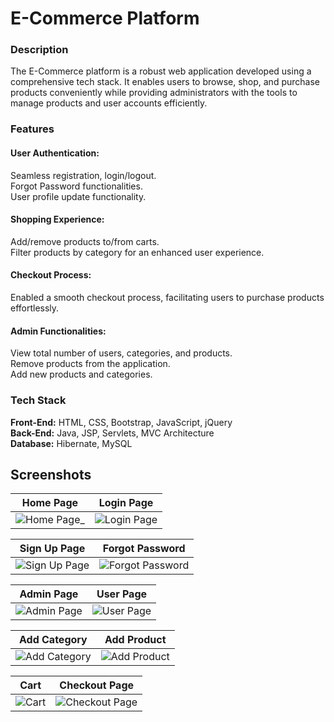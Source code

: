 # E-Commerce Platform

### Description
The E-Commerce platform is a robust web application developed using a comprehensive tech stack. It enables users to browse, shop, and purchase products conveniently while providing administrators with the tools to manage products and user accounts efficiently.

### Features

#### User Authentication:

Seamless registration, login/logout.  
Forgot Password functionalities.  
User profile update functionality.

#### Shopping Experience:

Add/remove products to/from carts.  
Filter products by category for an enhanced user experience.

#### Checkout Process:

Enabled a smooth checkout process, facilitating users to purchase products effortlessly.
 
#### Admin Functionalities:

View total number of users, categories, and products.  
Remove products from the application.  
Add new products and categories.

### Tech Stack

**Front-End:** HTML, CSS, Bootstrap, JavaScript, jQuery  
**Back-End:** Java, JSP, Servlets, MVC Architecture  
**Database:** Hibernate, MySQL

## Screenshots

| Home Page | Login Page |
|---|---|
| ![Home Page_](https://github.com/tirth-patel-0409/E-commerce/assets/91112968/89d0060a-d400-4747-9a39-546f2d17927a)| ![Login Page](https://github.com/tirth-patel-0409/E-commerce/assets/91112968/bc845411-1ebf-4937-bcad-a9995015a3c1)|

| Sign Up Page | Forgot Password |
|---|---|
| ![Sign Up Page](https://github.com/tirth-patel-0409/E-commerce/assets/91112968/fb6aa9df-e8f3-4172-8d6a-da27b1a34cab)|![Forgot Password](https://github.com/tirth-patel-0409/E-commerce/assets/91112968/d50b1f0a-135c-45a3-bc64-bbdfc5a8991c)|

| Admin Page | User Page |
|---|---|
|![Admin Page](https://github.com/tirth-patel-0409/E-commerce/assets/91112968/12714785-0a34-4843-a95a-146a8aecfcca)| ![User Page](https://github.com/tirth-patel-0409/E-commerce/assets/91112968/916611b6-c5af-49b4-88cf-fdc55c49053b)|

| Add Category | Add Product |
|---|---|
| ![Add Category](https://github.com/tirth-patel-0409/E-commerce/assets/91112968/83796cf8-fcc2-411f-8803-5bf9a5517615)| ![Add Product](https://github.com/tirth-patel-0409/E-commerce/assets/91112968/38059d91-ea9e-4fb9-afbf-ca18c41a0425)|

| Cart | Checkout Page |
|---|---|
| ![Cart](https://github.com/tirth-patel-0409/E-commerce/assets/91112968/72e973cb-a87c-4a5b-a249-ea2af8bcd554)| ![Checkout Page](https://github.com/tirth-patel-0409/E-commerce/assets/91112968/2e21b005-f284-43ad-a79f-c5b3ce6f5cfb)|










